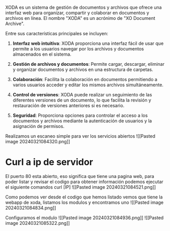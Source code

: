 XODA es un sistema de gestión de documentos y archivos que ofrece una interfaz web para organizar, compartir y colaborar en documentos y archivos en línea. El nombre "XODA" es un acrónimo de "XO Document Archive".

Entre sus características principales se incluyen:

1. **Interfaz web intuitiva**: XODA proporciona una interfaz fácil de usar que permite a los usuarios navegar por los archivos y documentos almacenados en el sistema.
    
2. **Gestión de archivos y documentos**: Permite cargar, descargar, eliminar y organizar documentos y archivos en una estructura de carpetas.
    
3. **Colaboración**: Facilita la colaboración en documentos permitiendo a varios usuarios acceder y editar los mismos archivos simultáneamente.
    
4. **Control de versiones**: XODA puede realizar un seguimiento de las diferentes versiones de un documento, lo que facilita la revisión y restauración de versiones anteriores si es necesario.
    
5. **Seguridad**: Proporciona opciones para controlar el acceso a los documentos y archivos mediante la autenticación de usuarios y la asignación de permisos.


Realizamos un escaneo simple para ver los servicios abiertos
![[Pasted image 20240321084320.png]]

# Curl a ip de servidor
El puerto 80 esta abierto, eso significa que tiene una pagina web, para poder listar y revisar el codigo para obtener información podemos ejecutar el siguiente comandos
curl [IP]
![[Pasted image 20240321084521.png]]

Como podemos ver desde el codigo que hemos listado vemos que tiene la webapp de xoda, listamos los modulos y encontramos uno
![[Pasted image 20240321084834.png]]

Configuramos el modulo
![[Pasted image 20240321084936.png]]
![[Pasted image 20240321085322.png]]

